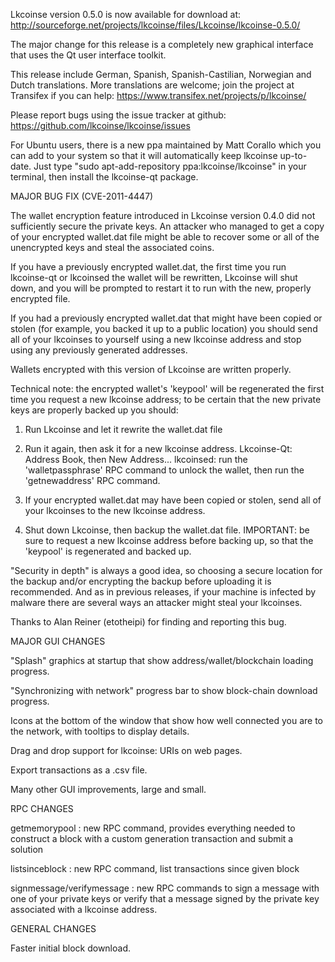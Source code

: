 Lkcoinse version 0.5.0 is now available for download at:
http://sourceforge.net/projects/lkcoinse/files/Lkcoinse/lkcoinse-0.5.0/

The major change for this release is a completely new graphical interface that uses the Qt user interface toolkit.

This release include German, Spanish, Spanish-Castilian, Norwegian and Dutch translations. More translations are welcome; join the project at Transifex if you can help:
https://www.transifex.net/projects/p/lkcoinse/

Please report bugs using the issue tracker at github:
https://github.com/lkcoinse/lkcoinse/issues

For Ubuntu users, there is a new ppa maintained by Matt Corallo which you can add to your system so that it will automatically keep lkcoinse up-to-date.  Just type "sudo apt-add-repository ppa:lkcoinse/lkcoinse" in your terminal, then install the lkcoinse-qt package.

MAJOR BUG FIX  (CVE-2011-4447)

The wallet encryption feature introduced in Lkcoinse version 0.4.0 did not sufficiently secure the private keys. An attacker who
managed to get a copy of your encrypted wallet.dat file might be able to recover some or all of the unencrypted keys and steal the
associated coins.

If you have a previously encrypted wallet.dat, the first time you run lkcoinse-qt or lkcoinsed the wallet will be rewritten, Lkcoinse will
shut down, and you will be prompted to restart it to run with the new, properly encrypted file.

If you had a previously encrypted wallet.dat that might have been copied or stolen (for example, you backed it up to a public
location) you should send all of your lkcoinses to yourself using a new lkcoinse address and stop using any previously generated addresses.

Wallets encrypted with this version of Lkcoinse are written properly.

Technical note: the encrypted wallet's 'keypool' will be regenerated the first time you request a new lkcoinse address; to be certain that the
new private keys are properly backed up you should:

1. Run Lkcoinse and let it rewrite the wallet.dat file

2. Run it again, then ask it for a new lkcoinse address.
Lkcoinse-Qt: Address Book, then New Address...
lkcoinsed: run the 'walletpassphrase' RPC command to unlock the wallet,  then run the 'getnewaddress' RPC command.

3. If your encrypted wallet.dat may have been copied or stolen, send  all of your lkcoinses to the new lkcoinse address.

4. Shut down Lkcoinse, then backup the wallet.dat file.
IMPORTANT: be sure to request a new lkcoinse address before backing up, so that the 'keypool' is regenerated and backed up.

"Security in depth" is always a good idea, so choosing a secure location for the backup and/or encrypting the backup before uploading it is recommended. And as in previous releases, if your machine is infected by malware there are several ways an attacker might steal your lkcoinses.

Thanks to Alan Reiner (etotheipi) for finding and reporting this bug.

MAJOR GUI CHANGES

"Splash" graphics at startup that show address/wallet/blockchain loading progress.

"Synchronizing with network" progress bar to show block-chain download progress.

Icons at the bottom of the window that show how well connected you are to the network, with tooltips to display details.

Drag and drop support for lkcoinse: URIs on web pages.

Export transactions as a .csv file.

Many other GUI improvements, large and small.

RPC CHANGES

getmemorypool : new RPC command, provides everything needed to construct a block with a custom generation transaction and submit a solution

listsinceblock : new RPC command, list transactions since given block

signmessage/verifymessage : new RPC commands to sign a message with one of your private keys or verify that a message signed by the private key associated with a lkcoinse address.

GENERAL CHANGES

Faster initial block download.
